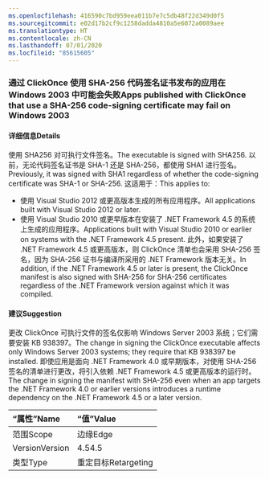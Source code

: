 ```yaml
---
ms.openlocfilehash: 416590c7bd959eea011b7e7c5db48f22d349d0f5
ms.sourcegitcommit: e02d17b2cf9c1258dadda4810a5e6072a0089aee
ms.translationtype: HT
ms.contentlocale: zh-CN
ms.lasthandoff: 07/01/2020
ms.locfileid: "85615605"
---
```

### <a name="apps-published-with-clickonce-that-use-a-sha-256-code-signing-certificate-may-fail-on-windows-2003"></a><span data-ttu-id="b17fb-101">通过 ClickOnce 使用 SHA-256 代码签名证书发布的应用在 Windows 2003 中可能会失败</span><span class="sxs-lookup"><span data-stu-id="b17fb-101">Apps published with ClickOnce that use a SHA-256 code-signing certificate may fail on Windows 2003</span></span>

#### <a name="details"></a><span data-ttu-id="b17fb-102">详细信息</span><span class="sxs-lookup"><span data-stu-id="b17fb-102">Details</span></span>

<span data-ttu-id="b17fb-103">使用 SHA256 对可执行文件签名。</span><span class="sxs-lookup"><span data-stu-id="b17fb-103">The executable is signed with SHA256.</span></span> <span data-ttu-id="b17fb-104">以前，无论代码签名证书是 SHA-1 还是 SHA-256，都使用 SHA1 进行签名。</span><span class="sxs-lookup"><span data-stu-id="b17fb-104">Previously, it was signed with SHA1 regardless of whether the code-signing certificate was SHA-1 or SHA-256.</span></span> <span data-ttu-id="b17fb-105">这适用于：</span><span class="sxs-lookup"><span data-stu-id="b17fb-105">This applies to:</span></span>

- <span data-ttu-id="b17fb-106">使用 Visual Studio 2012 或更高版本生成的所有应用程序。</span><span class="sxs-lookup"><span data-stu-id="b17fb-106">All applications built with Visual Studio 2012 or later.</span></span>
- <span data-ttu-id="b17fb-107">使用 Visual Studio 2010 或更早版本在安装了 .NET Framework 4.5 的系统上生成的应用程序。</span><span class="sxs-lookup"><span data-stu-id="b17fb-107">Applications built with Visual Studio 2010 or earlier on systems with the .NET Framework 4.5 present.</span></span>
<span data-ttu-id="b17fb-108">此外，如果安装了 .NET Framework 4.5 或更高版本，则 ClickOnce 清单也会采用 SHA-256 签名，因为 SHA-256 证书与编译所采用的 .NET Framework 版本无关。</span><span class="sxs-lookup"><span data-stu-id="b17fb-108">In addition, if the .NET Framework 4.5 or later is present, the ClickOnce manifest is also signed with SHA-256 for SHA-256 certificates regardless of the .NET Framework version against which it was compiled.</span></span>

#### <a name="suggestion"></a><span data-ttu-id="b17fb-109">建议</span><span class="sxs-lookup"><span data-stu-id="b17fb-109">Suggestion</span></span>

<span data-ttu-id="b17fb-110">更改 ClickOnce 可执行文件的签名仅影响 Windows Server 2003 系统；它们需要安装 KB 938397。</span><span class="sxs-lookup"><span data-stu-id="b17fb-110">The change in signing the ClickOnce executable affects only Windows Server 2003 systems; they require that KB 938397 be installed.</span></span> <span data-ttu-id="b17fb-111">即使应用是面向 .NET Framework 4.0 或早期版本，对使用 SHA-256 签名的清单进行更改，将引入依赖 .NET Framework 4.5 或更高版本的运行时。</span><span class="sxs-lookup"><span data-stu-id="b17fb-111">The change in signing the manifest with SHA-256 even when an app targets the .NET Framework 4.0 or earlier versions introduces a runtime dependency on the .NET Framework 4.5 or a later version.</span></span>

| <span data-ttu-id="b17fb-112">“属性”</span><span class="sxs-lookup"><span data-stu-id="b17fb-112">Name</span></span>    | <span data-ttu-id="b17fb-113">“值”</span><span class="sxs-lookup"><span data-stu-id="b17fb-113">Value</span></span>       |
|:--------|:------------|
| <span data-ttu-id="b17fb-114">范围</span><span class="sxs-lookup"><span data-stu-id="b17fb-114">Scope</span></span>   | <span data-ttu-id="b17fb-115">边缘</span><span class="sxs-lookup"><span data-stu-id="b17fb-115">Edge</span></span>        |
| <span data-ttu-id="b17fb-116">Version</span><span class="sxs-lookup"><span data-stu-id="b17fb-116">Version</span></span> | <span data-ttu-id="b17fb-117">4.5</span><span class="sxs-lookup"><span data-stu-id="b17fb-117">4.5</span></span>         |
| <span data-ttu-id="b17fb-118">类型</span><span class="sxs-lookup"><span data-stu-id="b17fb-118">Type</span></span>    | <span data-ttu-id="b17fb-119">重定目标</span><span class="sxs-lookup"><span data-stu-id="b17fb-119">Retargeting</span></span> |
